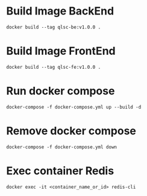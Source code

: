 # Build Image BackEnd
`docker build --tag qlsc-be:v1.0.0 . `

# Build Image FrontEnd
`docker build --tag qlsc-fe:v1.0.0 . `

# Run docker compose
`docker-compose -f docker-compose.yml up --build -d`

# Remove docker compose 
`docker-compose -f docker-compose.yml down`

# Exec container Redis
`docker exec -it <container_name_or_id> redis-cli`

